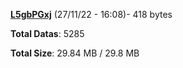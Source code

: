 [**L5gbPGxj**](/data/L5gbPGxj.txt) (27/11/22 - 16:08)- 418 bytes

**Total Datas**: 5285

**Total Size**: 29.84 MB / 29.8 MB